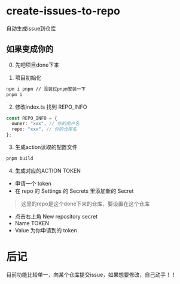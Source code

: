 # create-issues-to-repo
自动生成issue到仓库


## 如果变成你的
0. 先吧项目done下来

1. 项目初始化
```diff
npm i pnpm // 没装过pnpm安装一下
pnpm i
```

2. 修改index.ts
找到 REPO_INFO
```ts
const REPO_INFO = {
  owner: "xxx", // 你的用户名
  repo: "xxx", // 你的仓库名
};
```

3. 生成action读取的配置文件
```ts
pnpm build
```

4. 生成对应的ACTION TOKEN
- 申请一个 token
- 在 repo 的 Settings 的 Secrets 里添加新的 Secret
> 这里的repo是这个done下来的仓库，要设置在这个仓库
- 点击右上角 New repository secret
- Name TOKEN
- Value 为你申请到的 token


# 后记
目前功能比较单一，向某个仓库提交issue，如果想要修改，自己动手！！